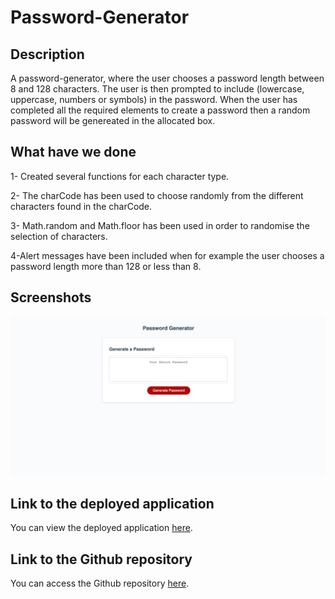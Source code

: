 # Password-Generator

## Description

A password-generator, where the user chooses a password length between 8 and 128 characters. The user is then prompted to include (lowercase, uppercase, numbers or symbols) in the password. When the user has completed all the required elements to create a password then a random password will be genereated in the allocated box.

## What have we done

1- Created several functions for each character type.

2- The charCode has been used to choose randomly from the different characters found in the charCode.

3- Math.random and Math.floor has been used in order to randomise the selection of characters.

4-Alert messages have been included when for example the user chooses a password length more than 128 or less than 8.

## Screenshots

![Getting Started](./assets/screenshotpassword.png)

## Link to the deployed application

You can view the deployed application [here](https://hakki1810.github.io/Hakki-PasswordGenerator/).

## Link to the Github repository

You can access the Github repository [here](https://github.com/Hakki1810/Hakki-PasswordGenerator).
